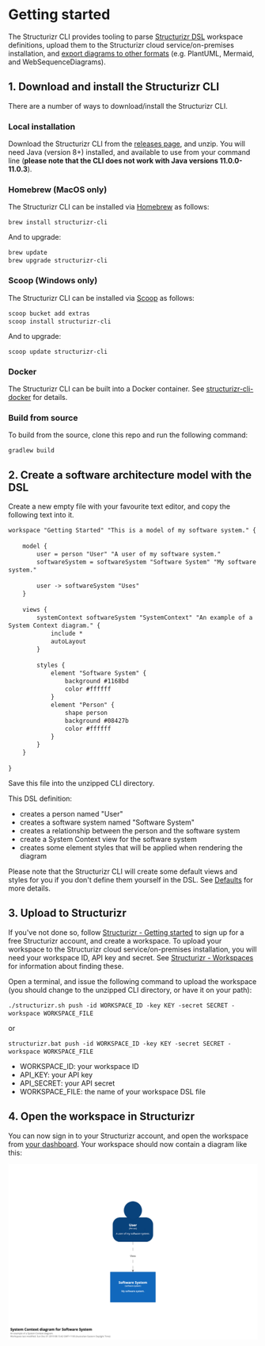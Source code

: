 # Getting started

The Structurizr CLI provides tooling to parse [Structurizr DSL](https://github.com/structurizr/dsl) workspace definitions, upload them to the Structurizr cloud service/on-premises installation, and [export diagrams to other formats](export.md) (e.g. PlantUML, Mermaid, and WebSequenceDiagrams).

## 1. Download and install the Structurizr CLI

There are a number of ways to download/install the Structurizr CLI.

### Local installation

Download the Structurizr CLI from the [releases page](https://github.com/structurizr/cli/releases), and unzip. You will need Java (version 8+) installed, and available to use from your command line (__please note that the CLI does not work with Java versions 11.0.0-11.0.3__).

### Homebrew (MacOS only)

The Structurizr CLI can be installed via [Homebrew](https://brew.sh) as follows:

```
brew install structurizr-cli
```

And to upgrade:

```
brew update
brew upgrade structurizr-cli
```

### Scoop (Windows only)

The Structurizr CLI can be installed via [Scoop](https://scoop.sh) as follows:

```
scoop bucket add extras
scoop install structurizr-cli
```

And to upgrade:

```
scoop update structurizr-cli
```

### Docker

The Structurizr CLI can be built into a Docker container. See [structurizr-cli-docker](https://github.com/leopoldodonnell/structurizr-cli-docker) for details.

### Build from source

To build from the source, clone this repo and run the following command:

```
gradlew build
```

## 2. Create a software architecture model with the DSL

Create a new empty file with your favourite text editor, and copy the following text into it.

```
workspace "Getting Started" "This is a model of my software system." {

    model {
        user = person "User" "A user of my software system."
        softwareSystem = softwareSystem "Software System" "My software system."

        user -> softwareSystem "Uses"
    }

    views {
        systemContext softwareSystem "SystemContext" "An example of a System Context diagram." {
            include *
            autoLayout
        }

        styles {
            element "Software System" {
                background #1168bd
                color #ffffff
            }
            element "Person" {
                shape person
                background #08427b
                color #ffffff
            }
        }
    }
    
}
```

Save this file into the unzipped CLI directory.

This DSL definition:

- creates a person named "User"
- creates a software system named "Software System"
- creates a relationship between the person and the software system
- create a System Context view for the software system
- creates some element styles that will be applied when rendering the diagram

Please note that the Structurizr CLI will create some default views and styles for you if you don't define them yourself in the DSL. See [Defaults](docs/defaults.md) for more details.

## 3. Upload to Structurizr

If you've not done so, follow [Structurizr - Getting started](https://structurizr.com/help/getting-started) to sign up for a free Structurizr account, and create a workspace. To upload your workspace to the Structurizr cloud service/on-premises installation, you will need your workspace ID, API key and secret. See [Structurizr - Workspaces](https://structurizr.com/help/workspaces) for information about finding these.

Open a terminal, and issue the following command to upload the workspace (you should change to the unzipped CLI directory, or have it on your path):

```
./structurizr.sh push -id WORKSPACE_ID -key KEY -secret SECRET -workspace WORKSPACE_FILE
```

or

```
structurizr.bat push -id WORKSPACE_ID -key KEY -secret SECRET -workspace WORKSPACE_FILE
```

- WORKSPACE_ID: your workspace ID
- API_KEY: your API key
- API_SECRET: your API secret
- WORKSPACE_FILE: the name of your workspace DSL file

## 4. Open the workspace in Structurizr

You can now sign in to your Structurizr account, and open the workspace from [your dashboard](https://structurizr.com/dashboard). Your workspace should now contain a diagram like this:

![Getting started](images/getting-started.png)
